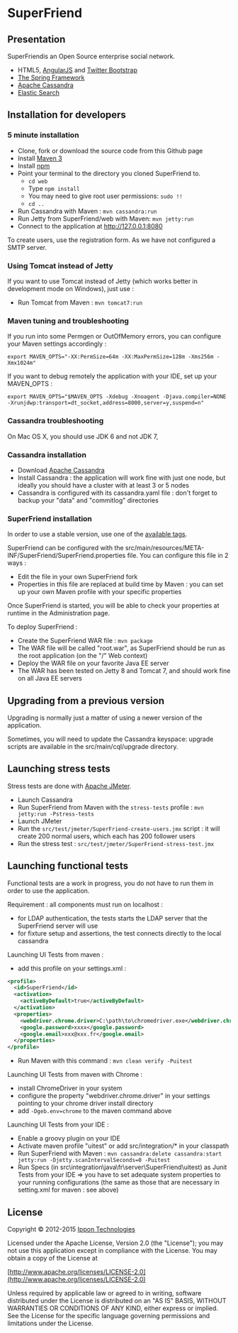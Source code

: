 SuperFriend
================

Presentation
------------------

SuperFriendis an Open Source enterprise social network.


- HTML5, [AngularJS](https://angularjs.org/) and [Twitter Bootstrap](http://twitter.github.com/bootstrap/)
- [The Spring Framework](http://www.springsource.org/)
- [Apache Cassandra](http://cassandra.apache.org/)
- [Elastic Search](http://www.elasticsearch.org/)



Installation for developers
---------------------------------------

### 5 minute installation

- Clone, fork or download the source code from this Github page
- Install [Maven 3](http://maven.apache.org/)
- Install [npm](https://www.npmjs.com/)
- Point your terminal to the directory you cloned SuperFriend to.
    - `cd web`
    - Type `npm install`
    - You may need to give root user permissions: `sudo !!`
    - `cd ..`
- Run Cassandra with Maven : `mvn cassandra:run`
- Run Jetty from SuperFriend/web with Maven: `mvn jetty:run`
- Connect to the application at http://127.0.0.1:8080


To create users, use the registration form. As we have not configured a SMTP server.
### Using Tomcat instead of Jetty

If you want to use Tomcat instead of Jetty (which works better in development mode on Windows), just use :

- Run Tomcat from Maven : `mvn tomcat7:run`

### Maven tuning and troubleshooting

If you run into some Permgen or OutOfMemory errors, you can configure your Maven settings accordingly :
```
export MAVEN_OPTS="-XX:PermSize=64m -XX:MaxPermSize=128m -Xms256m -Xmx1024m"
```

If you want to debug remotely the application with your IDE, set up your MAVEN_OPTS :
```
export MAVEN_OPTS="$MAVEN_OPTS -Xdebug -Xnoagent -Djava.compiler=NONE -Xrunjdwp:transport=dt_socket,address=8000,server=y,suspend=n"
```

### Cassandra troubleshooting

On Mac OS X, you should use JDK 6 and not JDK 7,


### Cassandra installation

- Download [Apache Cassandra](http://cassandra.apache.org/)
- Install Cassandra : the application will work fine with just one node, but ideally you should have a cluster with at least 3 or 5 nodes
- Cassandra is configured with its cassandra.yaml file : don't forget to backup your "data" and "commitlog" directories

### SuperFriend installation

In order to use a stable version, use one of the [available tags](https://github.com/SuperFriend.com/SuperFriend/tags).

SuperFriend can be configured with the src/main/resources/META-INF/SuperFriend/SuperFriend.properties file. You can configure this file in 2 ways :

- Edit the file in your own SuperFriend fork
- Properties in this file are replaced at build time by Maven : you can set up your own Maven profile with your specific properties

Once SuperFriend is started, you will be able to check your properties at runtime in the Administration page.

To deploy SuperFriend :

- Create the SuperFriend WAR file : `mvn package`
- The WAR file will be called "root.war", as SuperFriend should be run as the root application (on the "/" Web context)
- Deploy the WAR file on your favorite Java EE server
- The WAR has been tested on Jetty 8 and Tomcat 7, and should work fine on all Java EE servers

Upgrading from a previous version
---------------------------------------

Upgrading is normally just a matter of using a newer version of the application.

Sometimes, you will need to update the Cassandra keyspace: upgrade scripts are available in the src/main/cql/upgrade directory.

Launching stress tests
---------------------------------------

Stress tests are done with [Apache JMeter](http://jmeter.apache.org/).

- Launch Cassandra
- Run SuperFriend from Maven with the `stress-tests` profile : `mvn jetty:run -Pstress-tests`
- Launch JMeter
- Run the `src/test/jmeter/SuperFriend-create-users.jmx` script : it will create 200 normal users, which each has 200 follower users
- Run the stress test : `src/test/jmeter/SuperFriend-stress-test.jmx`

Launching functional tests
---------------------------------------

Functional tests are a work in progress, you do not have to run them in order to use the application.

Requirement : all components must run on localhost :

- for LDAP authentication, the tests starts the LDAP server that the SuperFriend server will use
- for fixture setup and assertions, the test connects directly to the local cassandra

Launching UI Tests from maven :

- add this profile on your settings.xml :
```xml
<profile>
  <id>SuperFriend</id>
  <activation>
    <activeByDefault>true</activeByDefault>
  </activation>
  <properties>
    <webdriver.chrome.driver>C:\path\to\chromedriver.exe</webdriver.chrome.driver><!--optional-->
    <google.password>xxxx</google.password>
    <google.email>xxx@xxx.fr</google.email>
  </properties>
</profile>
```

- Run Maven with this command : `mvn clean verify -Puitest`

Launching UI Tests from maven with Chrome :

- install ChromeDriver in your system
- configure the property "webdriver.chrome.driver" in your settings pointing to your chrome driver install directory
- add `-Dgeb.env=chrome` to the maven command above

Launching UI Tests from your IDE :

- Enable a groovy plugin on your IDE
- Activate maven profile "uitest" or add src/integration/* in your classpath
- Run SuperFriend with Maven : `mvn cassandra:delete cassandra:start jetty:run -Djetty.scanIntervalSeconds=0 -Puitest`
- Run Specs (in src\integration\java\fr\server\SuperFriend\uitest) as Junit Tests from your IDE
  => you have to set adequate system properties to your running configurations (the same as those that are necessary in setting.xml for maven : see above)

License
-------

Copyright © 2012-2015 [Ippon Technologies](http://www.ippon.fr)

Licensed under the Apache License, Version 2.0 (the "License");
you may not use this application except in compliance with the License.
You may obtain a copy of the License at

[http://www.apache.org/licenses/LICENSE-2.0](http://www.apache.org/licenses/LICENSE-2.0)

Unless required by applicable law or agreed to in writing, software
distributed under the License is distributed on an "AS IS" BASIS,
WITHOUT WARRANTIES OR CONDITIONS OF ANY KIND, either express or implied.
See the License for the specific language governing permissions and
limitations under the License.
